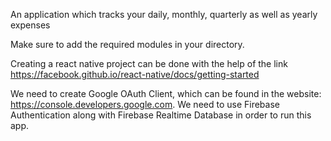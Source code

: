 An application which tracks your daily, monthly, quarterly as well as yearly expenses

Make sure to add the required modules in your directory.

Creating a react native project can be done with the help of the link https://facebook.github.io/react-native/docs/getting-started

We need to create Google OAuth Client, which can be found in the website: https://console.developers.google.com.
We need to use Firebase Authentication along with Firebase Realtime Database in order to run this app.
